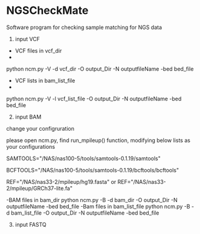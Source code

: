 # NGSCheckMate
Software program for checking sample matching for NGS data


1) input VCF
- VCF files in vcf_dir
- 
python ncm.py -V -d vcf_dir -O output_Dir -N outputfileName -bed bed_file

- VCF lists in bam_list_file
- 
python ncm.py -V -l vcf_list_file -O output_Dir -N outputfileName -bed bed_file

2) input BAM

change your configruration

please open ncm.py, find run_mpileup() function, modifying below lists as your configurations

SAMTOOLS="/NAS/nas100-5/tools/samtools-0.1.19/samtools"

BCFTOOLS="/NAS/nas100-5/tools/samtools-0.1.19/bcftools/bcftools"

REF="/NAS/nas33-2/mpileup/hg19.fasta" or REF="/NAS/nas33-2/mpileup/GRCh37-lite.fa"

-BAM files in bam_dir
 python ncm.py -B -d bam_dir -O output_Dir -N outputfileName -bed bed_file
-Bam files in bam_list_file
 python ncm.py -B -d bam_list_file -O output_Dir -N outputfileName -bed bed_file
 
3) input FASTQ

